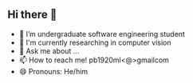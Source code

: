## Hi there 👋

- 🔭 I’m undergraduate software engineering student
- 🌱 I'm currently researching in computer vision
- 💬 Ask me about ...
- 📫 How to reach me! pb1920<dot>ml<@>gmail<dot>com
- 😄 Pronouns: He/him
